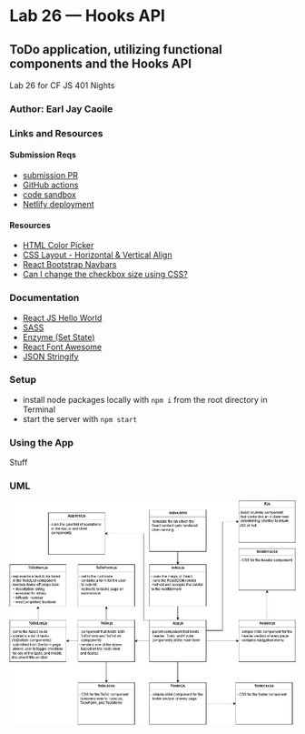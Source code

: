 # Lab 26 — Hooks API

## ToDo application, utilizing functional components and the Hooks API

Lab 26 for CF JS 401 Nights

### Author: Earl Jay Caoile

### Links and Resources

#### Submission Reqs

- [submission PR](...)
- [GitHub actions](...)
- [code sandbox](...)
- [Netlify deployment](...)

#### Resources

- [HTML Color Picker](https://www.w3schools.com/colors/colors_picker.asp)
- [CSS Layout - Horizontal & Vertical Align](https://www.w3schools.com/csS/css_align.asp)
- [React Bootstrap Navbars](https://react-bootstrap.github.io/components/navbar/)
- [Can I change the checkbox size using CSS?](https://stackoverflow.com/questions/306924/can-i-change-the-checkbox-size-using-css)

### Documentation

- [React JS Hello World](https://reactjs.org/docs/hello-world.html)
- [SASS](https://sass-lang.com/)
- [Enzyme (Set State)](https://enzymejs.github.io/enzyme/docs/api/ReactWrapper/setState.html)
- [React Font Awesome](https://github.com/FortAwesome/react-fontawesome)
- [JSON Stringify](https://developer.mozilla.org/en-US/docs/Web/JavaScript/Reference/Global_Objects/JSON/stringify)

### Setup

- install node packages locally with `npm i` from the root directory in Terminal
- start the server with `npm start`

### Using the App

Stuff

### UML

![UML Image](lab-26-uml.png)
